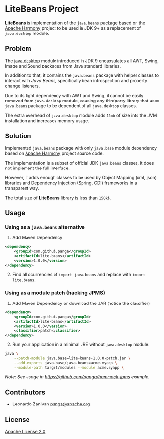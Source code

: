 # LiteBeans Project

**LiteBeans** is implementation of the `java.beans` package based on the [Apache Harmony](https://github.com/apache/harmony) project to be used in JDK 9+ as a replacement of `java.desktop` module.

## Problem

The [java.desktop](https://docs.oracle.com/javase/9/docs/api/java.desktop-summary.html) module introduced in JDK 9 encapsulates all AWT, Swing, Image and Sound packages from Java standard libraries.

In addition to that, it contains the `java.beans` package with helper classes to interact with *Java Beans*, specifically bean introspection and property change listeners.

Due to its tight dependency with AWT and Swing, it cannot be easily removed from `java.desktop` module, causing any thirdparty library that uses `java.beans` package to be dependent of all `java.desktop` classes.

The extra overhead of `java.desktop` module adds `12mb` of size into the JVM installation and increases memory usage.

## Solution

Implemented `java.beans` package with only `java.base` module dependency based on [Apache Harmony](https://github.com/apache/harmony) project source code.

The implementation is a subset of official JDK `java.beans` classes, it does not implement the full interface.

However, it adds enough classes to be used by Object Mapping (xml, json) libraries and Dependency Injection (Spring, CDI) frameworks in a transparent way.

The total size of **LiteBeans** library is less than `150kb`.

## Usage

### Using as a `java.beans` alternative

1. Add Maven Dependency

```xml
<dependency>
    <groupId>com.github.panga</groupId>
    <artifactId>lite-beans</artifactId>
    <version>1.0.0</version>
</dependency>
```

2. Find all ocurrencies of `import java.beans` and replace with `import lite.beans`.

### Using as a module patch (hacking JPMS)

1. Add Maven Dependency or download the JAR (notice the classifier)

```xml
<dependency>
    <groupId>com.github.panga</groupId>
    <artifactId>lite-beans</artifactId>
    <version>1.0.0</version>
    <classifier>patch</classifier>
</dependency>
```

2. Run your application in a minimal JRE without `java.desktop` module:

```bash
java \
    --patch-module java.base=lite-beans-1.0.0-patch.jar \
    --add-exports java.base/java.beans=acme.myapp \
    --module-path target/modules --module acme.myapp \
```

*Note: See usage in https://github.com/panga/hammock-jpms example.*

## Contributors

* Leonardo Zanivan <panga@apache.org>

## License

[Apache License 2.0](LICENSE.txt)
